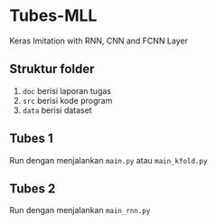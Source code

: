# Tubes-MLL
Keras Imitation with RNN, CNN and FCNN Layer

## Struktur folder
1. `doc` berisi laporan tugas
2. `src` berisi kode program
3. `data` berisi dataset

## Tubes 1
Run dengan menjalankan `main.py` atau `main_kfold.py`
## Tubes 2
Run dengan menjalankan `main_rnn.py`